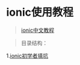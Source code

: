 # ionic使用教程

>[ionic中文教程](http://www.ionic.wang/js_doc-index.html)

>目录结构：  

1.[ionic初学者填坑](https://github.com/dandelion936/studyNotes/tree/master/frame/ionic)